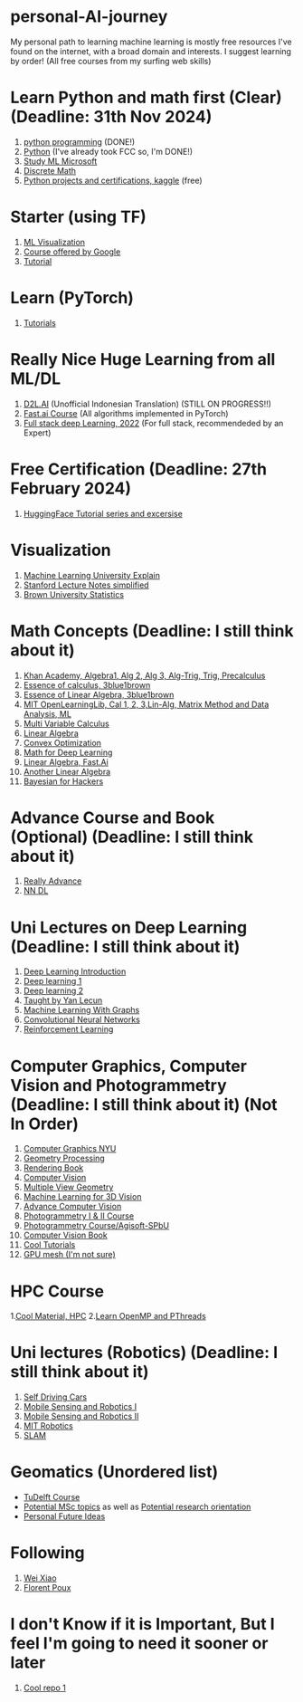 # personal-AI-journey 
My personal path to learning machine learning is mostly free resources I've found on the internet, with a broad domain and interests. I suggest learning by order! (All free courses from my surfing web skills)

# Learn Python and math first (Clear) (Deadline: 31th Nov 2024) 
1. [python programming](https://freecodecamp.com) (DONE!)
2. [Python](https://www.py4e.com/)  (I've already took FCC so, I'm DONE!)
3. [Study ML Microsoft](https://techcommunity.microsoft.com/t5/ai-machine-learning-blog/the-ai-study-guide-azure-machine-learning-edition/ba-p/4063656?wt.mcid=studentamb335325)
4. [Discrete Math](https://ggc-discrete-math.github.io/index.html#_course_objectives) 
5. [Python projects and certifications, kaggle](https://www.kaggle.com/learn) (free)

# Starter (using TF) 
1. [ML Visualization](https://mlu-explain.github.io/)
2. [Course offered by Google](https://developers.google.com/machine-learning/crash-course)
3. [Tutorial](https://www.tensorflow.org/tutorials)

# Learn (PyTorch) 
1. [Tutorials](https://pytorch.org/tutorials/ )

# Really Nice Huge Learning from all ML/DL 
1. [D2L.AI](https://github.com/marshallexperiment/d2l-id) (Unofficial Indonesian Translation) (STILL ON PROGRESS!!)
2. [Fast.ai Course](https://course.fast.ai/) (All algorithms implemented in PyTorch)
3. [Full stack deep Learning, 2022](https://fullstackdeeplearning.com/course/2022/) (For full stack, recommendeded by an Expert)

# Free Certification (Deadline: 27th February 2024)
1. [HuggingFace Tutorial series and excersise](https://huggingface.co/learn/audio-course/chapter0/introduction)

# Visualization
1. [Machine Learning University Explain](https://mlu-explain.github.io/)
2. [Stanford Lecture Notes simplified](https://stanford.edu/~shervine/teaching/cs-229/)
3. [Brown University Statistics](https://seeing-theory.brown.edu/#firstPage)

# Math Concepts (Deadline: I still think about it)

1. [Khan Academy, Algebra1, Alg 2, Alg 3, Alg-Trig, Trig, Precalculus](khanacademy.org)
2. [Essence of calculus, 3blue1brown](https://www.youtube.com/playlist?list=PLZHQObOWTQDMsr9K-rj53DwVRMYO3t5Yr)
1. [Essence of Linear Algebra, 3blue1brown](https://www.youtube.com/watch?v=fNk_zzaMoSs&list=PLZHQObOWTQDPD3MizzM2xVFitgF8hE_ab)
1. [MIT OpenLearningLib, Cal 1, 2, 3,Lin-Alg, Matrix Method and Data Analysis, ML](https://ocw.mit.edu/collections/mit-open-learning-library/)
1. [Multi Variable Calculus](https://ocw.mit.edu/courses/18-02sc-multivariable-calculus-fall-2010/)
1. [Linear Algebra](https://www.cs.utexas.edu/~flame/laff/alaff/ALAFF.html)
1. [Convex Optimization](https://stanford.edu/class/ee364a/)
1. [Math for Deep Learning](https://uni-tuebingen.de/fakultaeten/mathematisch-naturwissenschaftliche-fakultaet/fachbereiche/informatik/lehrstuehle/autonomous-vision/lectures/math-for-deep-learning/)
1. [Linear Algebra, Fast.Ai](https://github.com/fastai/numerical-linear-algebra/blob/master/README.md)
1. [Another Linear Algebra](https://pabloinsente.github.io/intro-linear-algebra)
1. [Bayesian for Hackers](https://github.com/CamDavidsonPilon/Probabilistic-Programming-and-Bayesian-Methods-for-Hackers/tree/master)

# Advance Course and Book (Optional) (Deadline: I still think about it)
1. [Really Advance](https://www.deeplearningbook.org/)
2. [NN DL](http://neuralnetworksanddeeplearning.com/index.html)

# Uni Lectures on Deep Learning (Deadline: I still think about it)
1. [Deep Learning Introduction](http://introtodeeplearning.com/2022/index.html) 
2. [Deep learning 1](https://uvadlc.github.io/)
3. [Deep learning 2](https://uvadl2c.github.io/)
4. [Taught by Yan Lecun](https://cds.nyu.edu/deep-learning/)
5. [Machine Learning With Graphs](https://web.stanford.edu/class/cs224w/)
6. [Convolutional Neural Networks](http://cs231n.stanford.edu/)
7. [Reinforcement Learning](https://sites.google.com/view/berkeley-cs294-158-sp20/home)

# Computer Graphics, Computer Vision and Photogrammetry  (Deadline: I still think about it) (Not In Order)
1. [Computer Graphics NYU](https://cims.nyu.edu/gcl/teaching.html)
2. [Geometry Processing](https://github.com/teseoch/Geometric-Modeling-Fall2021)
3. [Rendering Book](https://www.pbr-book.org/)
4. [Computer Vision](http://16385.courses.cs.cmu.edu/spring2022/lectures)
5. [Multiple View Geometry](https://geometric3d.github.io/)
6. [Machine Learning for 3D Vision](https://learning3d.github.io/)
7.  [Advance Computer Vision](https://uni-tuebingen.de/fakultaeten/mathematisch-naturwissenschaftliche-fakultaet/fachbereiche/informatik/lehrstuehle/autonomous-vision/lectures/computer-vision/)
8. [Photogrammetry I & II Course](https://www.ipb.uni-bonn.de/photo12-2021/)
9. [Photogrammetry Course/Agisoft-SPbU](https://github.com/PhotogrammetryCourse/)
10. [Computer Vision Book](https://szeliski.org/Book/)
11. [Cool Tutorials](https://chahatdeep.github.io/tutorials.html#tutorials)
12.  [GPU mesh (I'm not sure)](https://ingowald.blog/pinned-pages/)


# HPC Course
1.[Cool Material, HPC](https://enccs.se/lessons/)
2.[Learn OpenMP and PThreads](https://hpc.llnl.gov/documentation/tutorials)

# Uni lectures (Robotics) (Deadline: I still think about it)
1. [Self Driving Cars](https://uni-tuebingen.de/fakultaeten/mathematisch-naturwissenschaftliche-fakultaet/fachbereiche/informatik/lehrstuehle/autonomous-vision/lectures/self-driving-cars/)
2. [Mobile Sensing and Robotics I](https://www.ipb.uni-bonn.de/msr1-2021/ )
3. [Mobile Sensing and Robotics II](https://www.ipb.uni-bonn.de/msr2-2021/)
4. [MIT Robotics](https://vnav.mit.edu/)
5. [SLAM](https://github.com/gaoxiang12/slambook-en)

# Geomatics (Unordered list)
- [TuDelft Course](https://3d.bk.tudelft.nl/education/#courses)
- [Potential MSc topics](https://3d.bk.tudelft.nl/education/msctopics/) as well as [Potential research orientation](https://3d.bk.tudelft.nl/education/researchtopics/)
- [Personal Future Ideas](https://github.com/stars/marshallexperiment/lists/for-il)

# Following
1. [Wei Xiao](https://3d.bk.tudelft.nl/weixiao/)
2. [Florent Poux](https://learngeodata.eu/)
# I don't Know if it is Important, But I feel I'm going to need it sooner or later
1. [Cool repo 1](https://github.com/QiujieDong/Mesh_Segmentation?tab=readme-ov-file#paper-resources)


